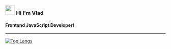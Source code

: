 <h3> <img width="30px" src="https://blog.joypixels.com/content/images/2019/06/waving_hand_sign_1024.gif"> Hi I'm Vlad</h3><h4>Frontend JavaScript Developer!</h4>
<hr>

[![Top Langs](https://github-readme-stats.vercel.app/api/top-langs/?username=Obezyankaa&layout=compact)](https://github.com/Obezyankaa/github-readme-stats)
